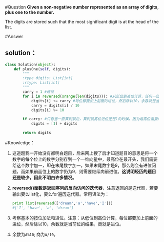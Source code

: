 #Question
**Given a non-negative number represented as an array of digits, plus one to the number.**

The digits are stored such that the most significant digit is at the head of the list.

#Answer
## solution：

```python
class Solution(object):
    def plusOne(self, digits):
        """
        :type digits: List[int]
        :rtype: List[int]
        """
        carry = 1 #进位
        for i in reversed(xrange(len(digits))): #从低位到高位计算，任何一位都加上进位，进位可能为1也可能为0。
            digits[i] += carry #每位都要加上前面的进位，然后除以10，余数就是当前位的结果，商就是进位。
            carry = digits[i] / 10
            digits[i] %= 10
        
        if carry: #只有当一直算到最后，算到最高位进位还是1的时候，因为最高位需要进位，原来的数组一定是N个9，现在变成N个0，所以这时只要将最高位置为1，直接加上现在的N个0即可。
            digits = [1] + digits
        
        return digits   
```

#Knowledge：

1. 这道题我一开始没有都明白题目，后来网上搜了后才知道题目的意思是将一个数字的每个位上的数字分别存到一个一维向量中，最高位在最开头，我们需要给这个数字加一，即在末尾数字加一，如果末尾数字是9，那么则会有进位问题，而如果前面位上的数字仍为9，则需要继续向前进位。**这说明经历的题目还是较少，因此不明白许多情况。**

2. **reversed()函数是返回序列的反向访问的迭代器**，注意返回的是迭代器，若要输出要么list化，要么for遍历迭代器。常用语法为：
   ```python
   print list(reversed(['dream','a','have','I']))
   #['I', 'have', 'a', 'dream']
   ```
3. 考察基本的按位加法和进位。注意：从低位到高位计算，每位都要加上前面的进位，然后除以10，余数就是当前位的结果，商就是进位。
4. 余数为`A%10`; 商为`A/10`。

